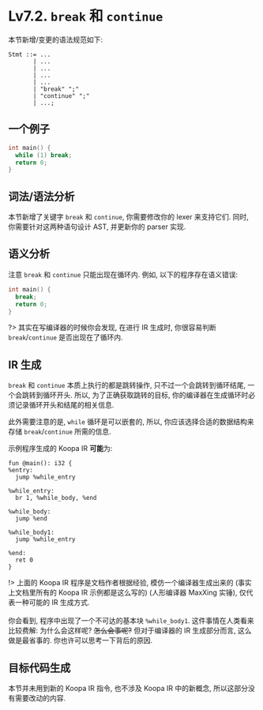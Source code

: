# Lv7.2. `break` 和 `continue`

本节新增/变更的语法规范如下:

```ebnf
Stmt ::= ...
       | ...
       | ...
       | ...
       | ...
       | "break" ";"
       | "continue" ";"
       | ...;
```

## 一个例子

```c
int main() {
  while (1) break;
  return 0;
}
```

## 词法/语法分析

本节新增了关键字 `break` 和 `continue`, 你需要修改你的 lexer 来支持它们. 同时, 你需要针对这两种语句设计 AST, 并更新你的 parser 实现.

## 语义分析

注意 `break` 和 `continue` 只能出现在循环内. 例如, 以下的程序存在语义错误:

```c
int main() {
  break;
  return 0;
}
```

?> 其实在写编译器的时候你会发现, 在进行 IR 生成时, 你很容易判断 `break`/`continue` 是否出现在了循环内.

## IR 生成

`break` 和 `continue` 本质上执行的都是跳转操作, 只不过一个会跳转到循环结尾, 一个会跳转到循环开头. 所以, 为了正确获取跳转的目标, 你的编译器在生成循环时必须记录循环开头和结尾的相关信息.

此外需要注意的是, `while` 循环是可以嵌套的, 所以, 你应该选择合适的数据结构来存储 `break`/`continue` 所需的信息.

示例程序生成的 Koopa IR **可能**为:

```koopa
fun @main(): i32 {
%entry:
  jump %while_entry

%while_entry:
  br 1, %while_body, %end

%while_body:
  jump %end

%while_body1:
  jump %while_entry

%end:
  ret 0
}
```

!> 上面的 Koopa IR 程序是文档作者根据经验, 模仿一个编译器生成出来的 (事实上文档里所有的 Koopa IR 示例都是这么写的) (人形编译器 MaxXing 实锤), 仅代表一种可能的 IR 生成方式.
<br><br>
你会看到, 程序中出现了一个不可达的基本块 `%while_body1`. 这件事情在人类看来比较费解: 为什么会这样呢? ~~怎么会事呢?~~ 但对于编译器的 IR 生成部分而言, 这么做是最省事的. 你也许可以思考一下背后的原因.

## 目标代码生成

本节并未用到新的 Koopa IR 指令, 也不涉及 Koopa IR 中的新概念, 所以这部分没有需要改动的内容.
